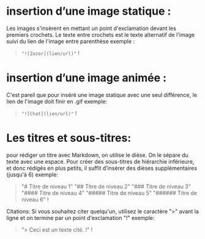 # insertion d’une image statique :
Les images s'insèrent en mettant un point d'exclamation devant les premiers crochets. Le texte entre crochets est le texte alternatif de l'image suivi du lien de l'image entre parenthèse exemple :
> `"![Zozor](lien/url)"` !

# insertion d’une image animée :
C'est pareil que pour inséré une image statique  avec une seul différence, le lien de l'image doit finir en .gif exemple:
> `"![Chat](lien/url)"` !

# Les titres et sous-titres:
pour rédiger un titre avec Markdown, on utilise le dièse. On le sépare du texte avec une espace. Pour créer des sous-titres de hiérarchie inférieure, et donc rédigés en plus petits, il suffit d’insérer des dièses supplémentaires (jusqu'à 6) exemple:
> "# Titre de niveau 1"
"## Titre de niveau 2"
"### Titre de niveau 3"
"#### Titre de niveau 4"
"##### Titre de niveau 5"
"###### Titre de niveau 6" !

Citations:
Si vous souhaitez citer quelqu'un, utilisez le caractère ">" avant la ligne et on termine par un point d'exclamation "!" exemple:
> "> Ceci est un texte cité. !" !




